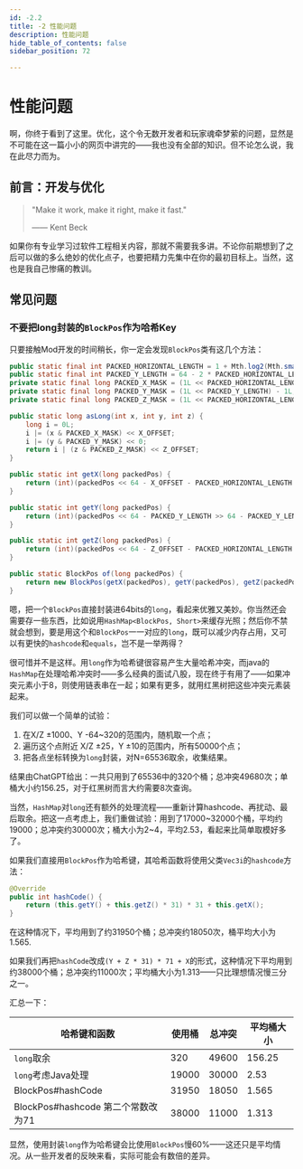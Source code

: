 ```yaml
---
id: -2.2
title: -2 性能问题
description: 性能问题
hide_table_of_contents: false
sidebar_position: 72

---
```


# 性能问题

啊，你终于看到了这里。优化，这个令无数开发者和玩家魂牵梦萦的问题，显然是不可能在这一篇小小的网页中讲完的——我也没有全部的知识。但不论怎么说，我在此尽力而为。

## 前言：开发与优化

> "Make it work, make it right, make it fast."
>
> —— Kent Beck

如果你有专业学习过软件工程相关内容，那就不需要我多讲。不论你前期想到了之后可以做的多么绝妙的优化点子，也要把精力先集中在你的最初目标上。当然，这也是我自己惨痛的教训。

## 常见问题

### 不要把long封装的`BlockPos`作为哈希Key

只要接触Mod开发的时间稍长，你一定会发现`BlockPos`类有这几个方法：

```java
public static final int PACKED_HORIZONTAL_LENGTH = 1 + Mth.log2(Mth.smallestEncompassingPowerOfTwo(30000000));
public static final int PACKED_Y_LENGTH = 64 - 2 * PACKED_HORIZONTAL_LENGTH;
private static final long PACKED_X_MASK = (1L << PACKED_HORIZONTAL_LENGTH) - 1L;
private static final long PACKED_Y_MASK = (1L << PACKED_Y_LENGTH) - 1L;
private static final long PACKED_Z_MASK = (1L << PACKED_HORIZONTAL_LENGTH) - 1L;

public static long asLong(int x, int y, int z) {
    long i = 0L;
    i |= (x & PACKED_X_MASK) << X_OFFSET;
    i |= (y & PACKED_Y_MASK) << 0;
    return i | (z & PACKED_Z_MASK) << Z_OFFSET;
}

public static int getX(long packedPos) {
    return (int)(packedPos << 64 - X_OFFSET - PACKED_HORIZONTAL_LENGTH >> 64 - PACKED_HORIZONTAL_LENGTH);
}

public static int getY(long packedPos) {
    return (int)(packedPos << 64 - PACKED_Y_LENGTH >> 64 - PACKED_Y_LENGTH);
}

public static int getZ(long packedPos) {
    return (int)(packedPos << 64 - Z_OFFSET - PACKED_HORIZONTAL_LENGTH >> 64 - PACKED_HORIZONTAL_LENGTH);
}

public static BlockPos of(long packedPos) {
    return new BlockPos(getX(packedPos), getY(packedPos), getZ(packedPos));
}
```

嗯，把一个`BlockPos`直接封装进64bits的`long`，看起来优雅又美妙。你当然还会需要存一些东西，比如说用`HashMap<BlockPos, Short>`来缓存光照；然后你不禁就会想到，要是用这个和`BlockPos`一一对应的`long`，既可以减少内存占用，又可以有更快的`hashcode`和`equals`，岂不是一举两得？

很可惜并不是这样。用`long`作为哈希键很容易产生大量哈希冲突，而java的`HashMap`在处理哈希冲突时——多么经典的面试八股，现在终于有用了——如果冲突元素小于8，则使用链表串在一起；如果有更多，就用红黑树把这些冲突元素装起来。

我们可以做一个简单的试验：

1. 在X/Z ±1000、Y -64~320的范围内，随机取一个点；
2. 遍历这个点附近 X/Z ±25，Y ±10的范围内，所有50000个点；
3. 把各点坐标转换为`long`封装，对N=65536取余，收集结果。

结果由ChatGPT给出：一共只用到了65536中的320个桶；总冲突49680次；单桶大小约156.25，对于红黑树而言大约需要8次查询。

当然，`HashMap`对`long`还有额外的处理流程——重新计算hashcode、再扰动、最后取余。把这一点考虑上，我们重做试验：用到了17000\~32000个桶，平均约19000；总冲突约30000次；桶大小为2~4，平均2.53，看起来比简单取模好多了。

如果我们直接用`BlockPos`作为哈希键，其哈希函数将使用父类`Vec3i`的`hashcode`方法：

```java
@Override
public int hashCode() {
    return (this.getY() + this.getZ() * 31) * 31 + this.getX();
}
```

在这种情况下，平均用到了约31950个桶；总冲突约18050次，桶平均大小为1.565.

如果我们再把`hashCode`改成`(Y + Z * 31) * 71 + X`的形式，这种情况下平均用到约38000个桶；总冲突约11000次；平均桶大小为1.313——只比理想情况慢三分之一。

汇总一下：

| 哈希键和函数                       | 使用桶 | 总冲突 | 平均桶大小 |
| ---------------------------------- | ------ | ------ | ---------- |
| `long`取余                         | 320    | 49600  | 156.25     |
| `long`考虑Java处理                 | 19000  | 30000  | 2.53       |
| BlockPos#hashCode                  | 31950  | 18050  | 1.565      |
| BlockPos#hashcode 第二个常数改为71 | 38000  | 11000  | 1.313      |

显然，使用封装`long`作为哈希键会比使用`BlockPos`慢60%——这还只是平均情况。从一些开发者的反映来看，实际可能会有数倍的差异。
